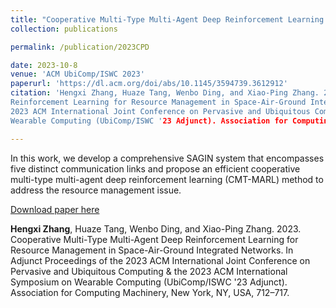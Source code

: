```yaml
---
title: "Cooperative Multi-Type Multi-Agent Deep Reinforcement Learning for Resource Management in Space-Air-Ground Integrated Networks"
collection: publications

permalink: /publication/2023CPD

date: 2023-10-8
venue: 'ACM UbiComp/ISWC 2023'
paperurl: 'https://dl.acm.org/doi/abs/10.1145/3594739.3612912'
citation: 'Hengxi Zhang, Huaze Tang, Wenbo Ding, and Xiao-Ping Zhang. 2023. Cooperative Multi-Type Multi-Agent Deep
Reinforcement Learning for Resource Management in Space-Air-Ground Integrated Networks. In Adjunct Proceedings of the
2023 ACM International Joint Conference on Pervasive and Ubiquitous Computing & the 2023 ACM International Symposium on
Wearable Computing (UbiComp/ISWC '23 Adjunct). Association for Computing Machinery, New York, NY, USA, 712–717.'

---
```


In this work, we develop a comprehensive SAGIN system that encompasses five distinct communication links and propose an efficient cooperative multi-type multi-agent deep reinforcement learning (CMT-MARL) method to address the resource management issue.

[Download paper here](http://Dylan2020THU.github.io/files/3594739.3612912.pdf)

**Hengxi Zhang**, Huaze Tang, Wenbo Ding, and Xiao-Ping Zhang. 2023. Cooperative Multi-Type
Multi-Agent Deep Reinforcement Learning for Resource Management in Space-Air-Ground Integrated Networks. In Adjunct
Proceedings of the 2023 ACM International Joint Conference on Pervasive and Ubiquitous Computing & the 2023 ACM
International Symposium on Wearable Computing (UbiComp/ISWC '23 Adjunct). Association for Computing Machinery, New York,
NY, USA, 712–717.